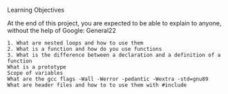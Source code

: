 Learning Objectives

At the end of this project, you are expected to be able to explain to anyone, without the help of Google:
General22

    1. What are nested loops and how to use them
    2. What is a function and how do you use functions
    3. What is the difference between a declaration and a definition of a function
    What is a prototype
    Scope of variables
    What are the gcc flags -Wall -Werror -pedantic -Wextra -std=gnu89
    What are header files and how to to use them with #include


